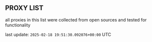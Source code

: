 ## PROXY LIST

all proxies in this list were collected from open sources and tested for functionality

last update: `2025-02-18 19:51:30.092076+00:00` UTC